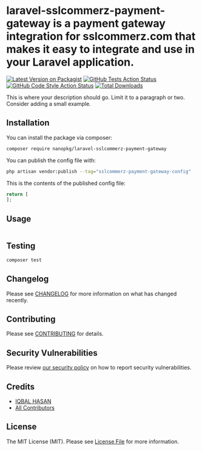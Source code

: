 # laravel-sslcommerz-payment-gateway is a payment gateway integration for sslcommerz.com that makes it easy to integrate and use in your Laravel application.

[![Latest Version on Packagist](https://img.shields.io/packagist/v/nanopkg/laravel-sslcommerz-payment-gateway.svg?style=flat-square)](https://packagist.org/packages/nanopkg/laravel-sslcommerz-payment-gateway)
[![GitHub Tests Action Status](https://img.shields.io/github/actions/workflow/status/nanopkg/laravel-sslcommerz-payment-gateway/run-tests.yml?branch=main&label=tests&style=flat-square)](https://github.com/nanopkg/laravel-sslcommerz-payment-gateway/actions?query=workflow%3Arun-tests+branch%3Amain)
[![GitHub Code Style Action Status](https://img.shields.io/github/actions/workflow/status/nanopkg/laravel-sslcommerz-payment-gateway/fix-php-code-style-issues.yml?branch=main&label=code%20style&style=flat-square)](https://github.com/nanopkg/laravel-sslcommerz-payment-gateway/actions?query=workflow%3A"Fix+PHP+code+style+issues"+branch%3Amain)
[![Total Downloads](https://img.shields.io/packagist/dt/nanopkg/laravel-sslcommerz-payment-gateway.svg?style=flat-square)](https://packagist.org/packages/nanopkg/laravel-sslcommerz-payment-gateway)

This is where your description should go. Limit it to a paragraph or two. Consider adding a small example.

## Installation

You can install the package via composer:

```bash
composer require nanopkg/laravel-sslcommerz-payment-gateway
```

You can publish the config file with:

```bash
php artisan vendor:publish --tag="sslcommerz-payment-gateway-config"
```

This is the contents of the published config file:

```php
return [
];
```

## Usage

```php

```

## Testing

```bash
composer test
```

## Changelog

Please see [CHANGELOG](CHANGELOG.md) for more information on what has changed recently.

## Contributing

Please see [CONTRIBUTING](CONTRIBUTING.md) for details.

## Security Vulnerabilities

Please review [our security policy](../../security/policy) on how to report security vulnerabilities.

## Credits

-   [IQBAL HASAN](https://github.com/iqbalhasandev)
-   [All Contributors](../../contributors)

## License

The MIT License (MIT). Please see [License File](LICENSE.md) for more information.
